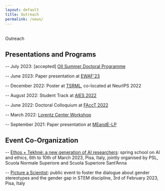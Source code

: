 ```yaml
---
layout: default
title: Outreach
permalink: /news/
---
```


<br />

<div class="title">
Outreach
</div>

## Presentations and Programs

-- July 2023: [accepted] [OII Summer Doctoral Programme](https://www.oii.ox.ac.uk/study/summer-doctoral-programme/)

-- June 2023: Paper presentation at [EWAF'23](https://sites.google.com/view/ewaf23/home)

-- December 2022: Poster at [TSRML](https://tsrml2022.github.io/), co-located at NeurIPS 2022

-- August 2022: Student Track at [AIES 2022](https://www.aies-conference.com/2022/)

-- June 2022: Doctoral Colloquium at [FAccT 2022](https://facctconference.org/2022/index.html)

-- March 2022: [Lorentz Center Workshop](https://www.lorentzcenter.nl/fairness-in-algorithmic-decision-makinga-domain-specific-approach.html)

-- September 2021: Paper presentation at [MEandE-LP](https://sites.google.com/view/meande2021)

## Event Co-Organization

-- [Ethos + Tekhnè: a new generation of AI researchers](https://community.eelisa.eu/activities/ethos-tekhne-a-new-generation-of-ai-researchers/): spring school on AI and ethics, 6th to 10th of March 2023, Pisa, Italy, jointly organised by PSL, Scuola Normale Superiore and Scuola Superiore Sant’Anna

-- [Picture a Scientist](https://aigap.it/): public event to foster the dialogue about gender stereotypes and the gender gap in STEM discipline, 3rd of February 2023, Pisa, Italy

